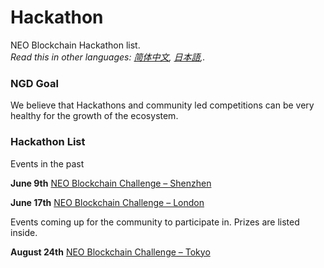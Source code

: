 # Hackathon

NEO Blockchain Hackathon list.<br/>*Read this in other languages: [简体中文](README.zh-cn.md), [日本語](README.jp.md),.*

### NGD Goal

We believe that Hackathons and community led competitions can be very healthy for the growth of the ecosystem.

### Hackathon List

Events in the past

**June 9th** [NEO Blockchain Challenge – Shenzhen](6.09%20NEO%20Blockchain%20Challenge%20-%20Shenzhen.md)

**June 17th** [NEO Blockchain Challenge – London](6.17%20NEO%20Blockchain%20Challenge%20-%20London.md)

Events coming up for the community to participate in. Prizes are listed inside.

**August 24th** [NEO Blockchain Challenge – Tokyo](8.24%20NEO%20Blockchain%20Challenge%20-%20Tokyo.md)

